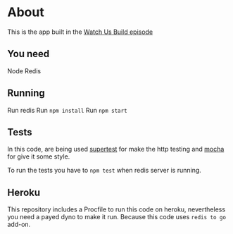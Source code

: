 # About

This is the app built in the [Watch Us Build episode](https://www.codeschool.com/screencasts/build-an-express-js-app-with-tdd)

## You need

Node
Redis

## Running

Run redis
Run `npm install`
Run `npm start`

## Tests

In this code, are being used [supertest](https://www.npmjs.com/package/supertest) for make the http testing and [mocha](https://www.npmjs.com/package/mocha) for give it some style.

To run the tests you have to `npm test` when redis server is running.

## Heroku

This repository includes a Procfile to run this code on heroku, nevertheless you need a payed dyno to make it run. Because this code uses `redis to go` add-on.
